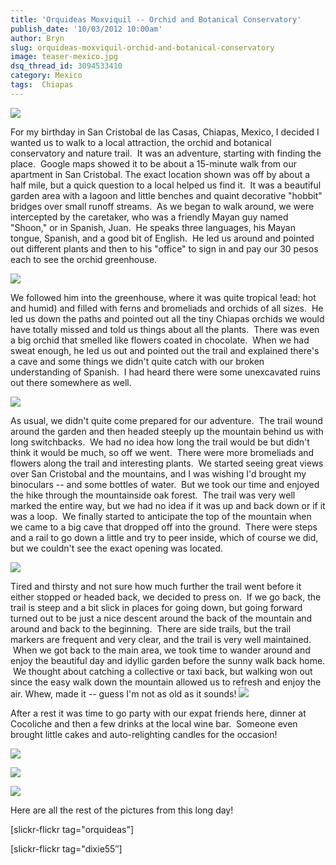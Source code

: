 ```yaml
---
title: 'Orquideas Moxviquil -- Orchid and Botanical Conservatory'
publish_date: '10/03/2012 10:00am'
author: Bryn
slug: orquideas-moxviquil-orchid-and-botanical-conservatory
image: teaser-mexico.jpg
dsq_thread_id: 3094533410
category: Mexico
tags:  Chiapas
---
```

![](http://farm9.staticflickr.com/8305/8000275036_1e013ff3b1_z.jpg)

For my birthday in San Cristobal de las Casas, Chiapas, Mexico, I decided I wanted us to walk to a local attraction, the orchid and botanical conservatory and nature trail.  It was an adventure, starting with finding the place.  Google maps showed it to be about a 15-minute walk from our apartment in San Cristobal. The exact location shown was off by about a half mile, but a quick question to a local helped us find it.  It was a beautiful garden area with a lagoon and little benches and quaint decorative "hobbit" bridges over small runoff streams.  As we began to walk around, we were intercepted by the caretaker, who was a friendly Mayan guy named "Shoon," or in Spanish, Juan.  He speaks three languages, his Mayan tongue, Spanish, and a good bit of English.  He led us around and pointed out different plants and then to his "office" to sign in and pay our 30 pesos each to see the orchid greenhouse.

![](http://farm9.static.flickr.com/8439/8000310053_6dee65b6de.jpg)

We followed him into the greenhouse, where it was quite tropical !ead: hot and humid) and filled with ferns and bromeliads and orchids of all sizes.  He led us down the paths and pointed out all the tiny Chiapas orchids we would have totally missed and told us things about all the plants.  There was even a big orchid that smelled like flowers coated in chocolate.  When we had sweat enough, he led us out and pointed out the trail and explained there's a cave and some things we didn't quite catch with our broken understanding of Spanish.  I had heard there were some unexcavated ruins out there somewhere as well.

![](http://farm9.staticflickr.com/8436/8000267061_7f91bcb0ea_n.jpg)

As usual, we didn't quite come prepared for our adventure.  The trail wound around the garden and then headed steeply up the mountain behind us with long switchbacks.  We had no idea how long the trail would be but didn't think it would be much, so off we went.  There were more bromeliads and flowers along the trail and interesting plants.  We started seeing great views over San Cristobal and the mountains, and I was wishing I'd brought my binoculars -- and some bottles of water.  But we took our time and enjoyed the hike through the mountainside oak forest.  The trail was very well marked the entire way, but we had no idea if it was up and back down or if it was a loop.  We finally started to anticipate the top of the mountain when we came to a big cave that dropped off into the ground.  There were steps and a rail to go down a little and try to peer inside, which of course we did, but we couldn't see the exact opening was located.

![](http://farm9.staticflickr.com/8307/8000283975_be50a3d389_n.jpg)

Tired and thirsty and not sure how much further the trail went before it either stopped or headed back, we decided to press on.  If we go back, the trail is steep and a bit slick in places for going down, but going forward turned out to be just a nice descent around the back of the mountain and around and back to the beginning.  There are side trails, but the trail markers are frequent and very clear, and the trail is very well maintained.  When we got back to the main area, we took time to wander around and enjoy the beautiful day and idyllic garden before the sunny walk back home.  We thought about catching a collective or taxi back, but walking won out since the easy walk down the mountain allowed us to refresh and enjoy the air. Whew, made it -- guess I'm not as old as it sounds!
![](http://farm9.staticflickr.com/8317/8000305552_b60327b224_n.jpg)

After a rest it was time to go party with our expat friends here, dinner at Cocoliche and then a few drinks at the local wine bar.  Someone even brought little cakes and auto-relighting candles for the occasion!

![](http://farm9.static.flickr.com/8042/8000433942_ac8e4f1cca.jpg)

![](http://farm9.staticflickr.com/8445/8000437042_e0b1c6f428_n.jpg)

![](https://farm9.staticflickr.com/8302/8000437501_ce541ecaa3_n.jpg)

Here are all the rest of the pictures from this long day!

[slickr-flickr tag="orquideas"]

[slickr-flickr tag="dixie55&#8243;]